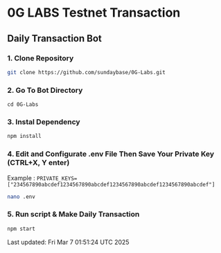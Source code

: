 # 0G LABS Testnet Transaction 

## Daily Transaction Bot


### 1. Clone Repository

```bash
git clone https://github.com/sundaybase/0G-Labs.git
```

### 2. Go To Bot Directory
```
cd 0G-Labs
```

### 3. Instal Dependency

```bash
npm install
```

### 4. Edit and Configurate .env File Then Save Your Private Key (CTRL+X, Y enter)
Example : `PRIVATE_KEYS=["234567890abcdef1234567890abcdef1234567890abcdef1234567890abcdef"]`
```bash
nano .env
```

### 5. Run script & Make Daily Transaction

```bash
npm start
```


Last updated: Fri Mar  7 01:51:24 UTC 2025
